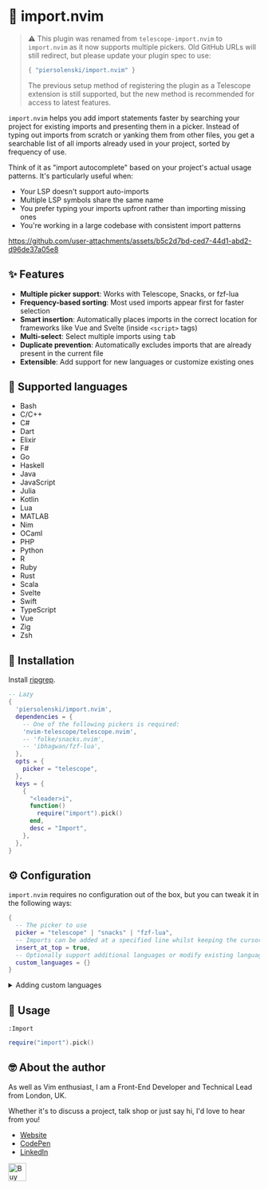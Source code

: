# 🚢 import.nvim

> ⚠️ This plugin was renamed from `telescope-import.nvim` to `import.nvim` as it now supports multiple pickers. 
> Old GitHub URLs will still redirect, but please update your plugin spec to use:
> 
> ```lua
> { "piersolenski/import.nvim" }
> ```
> The previous setup method of registering the plugin as a Telescope extension is still supported, but the new method is recommended for access to latest features.

`import.nvim` helps you add import statements faster by searching your project for existing imports and presenting them in a picker. Instead of typing out imports from scratch or yanking them from other files, you get a searchable list of all imports already used in your project, sorted by frequency of use.

Think of it as "import autocomplete" based on your project's actual usage patterns. It's particularly useful when:

- Your LSP doesn't support auto-imports
- Multiple LSP symbols share the same name
- You prefer typing your imports upfront rather than importing missing ones
- You're working in a large codebase with consistent import patterns

https://github.com/user-attachments/assets/b5c2d7bd-ced7-44d1-abd2-d96de37a05e8

## ✨ Features

- **Multiple picker support**: Works with Telescope, Snacks, or fzf-lua
- **Frequency-based sorting**: Most used imports appear first for faster selection
- **Smart insertion**: Automatically places imports in the correct location for frameworks like Vue and Svelte (inside `<script>` tags)
- **Multi-select**: Select multiple imports using <kbd>tab</kbd>
- **Duplicate prevention**: Automatically excludes imports that are already present in the current file
- **Extensible**: Add support for new languages or customize existing ones

## 🤖 Supported languages
- Bash
- C/C++
- C#
- Dart
- Elixir
- F#
- Go
- Haskell
- Java
- JavaScript
- Julia
- Kotlin
- Lua
- MATLAB
- Nim
- OCaml
- PHP
- Python
- R
- Ruby
- Rust
- Scala
- Svelte
- Swift
- TypeScript
- Vue
- Zig
- Zsh

## 🔩 Installation

Install [ripgrep](https://github.com/BurntSushi/ripgrep).

```lua
-- Lazy
{
  'piersolenski/import.nvim',
  dependencies = {
    -- One of the following pickers is required:
    'nvim-telescope/telescope.nvim',
	-- 'folke/snacks.nvim',
	-- 'ibhagwan/fzf-lua',
  },
  opts = {
	picker = "telescope",
  },
  keys = {
    {
      "<leader>i",
      function()
        require("import").pick()
      end,
      desc = "Import",
    },
  },
}
```

## ⚙️ Configuration

`import.nvim` requires no configuration out of the box, but you can tweak it in the following ways:

```lua
{
  -- The picker to use
  picker = "telescope" | "snacks" | "fzf-lua",
  -- Imports can be added at a specified line whilst keeping the cursor in place
  insert_at_top = true,
  -- Optionally support additional languages or modify existing languages...
  custom_languages = {}
}
```

<details>

<summary>Adding custom languages</summary>

### Custom Languages

The `custom_languages` configuration allows you to add support for new languages or customize existing ones.

#### Required Fields by Use Case

**To add a new language:** All fields are required
- **`extensions`**: File extensions that ripgrep will search (use `rg --type-list` to see supported types)
- **`filetypes`**: Neovim filetypes where this configuration applies  
- **`regex`**: Regular expression pattern to match import statements in the language
- **`insert_at_line`** (optional): Line number where imports should be inserted (defaults to 1)

**To customize an existing language:** Only specify the fields you want to override
- **`filetypes`**: Must match the existing language's filetypes exactly
- Other fields are only needed if you want to change them

#### Examples

**Add support for a new language:**
```lua
custom_languages = {
  {
    extensions = { "elm" },
    filetypes = { "elm" },
    regex = [[^import\s+([\w.]+)(?:\s+as\s+\w+)?(?:\s+exposing\s+.+)?]],
  }
}
```

**Override just the insertion behavior for Vue.js:**
```lua
custom_languages = {
  {
    filetypes = { "vue" },
    insert_at_line = function() 
      -- Insert before closing <script> tag instead of after the opening tag
      return vim.fn.search("</script>", "n") + 1
    end,
  }
}
```

**Override multiple aspects of an existing language:**
```lua
custom_languages = {
  {
    filetypes = { "vue" },
    regex = [[^import\s+.*from\s+['\"](.+)['\"];?]], -- Custom regex
    insert_at_line = 2, -- Fixed line number
  }
}
```

Custom languages are merged with built-in language support, with your configurations taking precedence over defaults.
</details>

## 🚀 Usage

```
:Import
```


```lua
require("import").pick()
```

## 🤓 About the author

As well as Vim enthusiast, I am a Front-End Developer and Technical Lead from London, UK.

Whether it's to discuss a project, talk shop or just say hi, I'd love to hear from you!

- [Website](https://www.piersolenski.com/)
- [CodePen](https://codepen.io/piers)
- [LinkedIn](https://www.linkedin.com/in/piersolenski/)

<a href='https://ko-fi.com/piersolenski' target='_blank'>
  <img height='36' style='border:0px;height:36px;' src='https://cdn.ko-fi.com/cdn/kofi1.png?v=3' border='0' alt='Buy Me a Coffee at ko-fi.com' />
</a>
